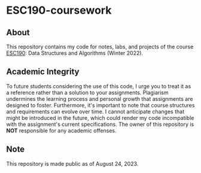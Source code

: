# ESC190-coursework

## About
This repository contains my code for notes, labs, and projects of the course [ESC190](https://www.cs.toronto.edu/~guerzhoy/190/): Data Structures and Algorithms (Winter 2022).

## Academic Integrity
To future students considering the use of this code, I urge you to treat it as a reference rather than a solution to your assignments. Plagiarism undermines the learning process and personal growth that assignments are designed to foster. Furthermore, it's important to note that course structures and requirements can evolve over time. I cannot anticipate changes that might be introduced in the future, which could render my code incompatible with the assignment's current specifications. The owner of this repository is **NOT** responsible for any academic offenses.

## Note
This repository is made public as of August 24, 2023.

